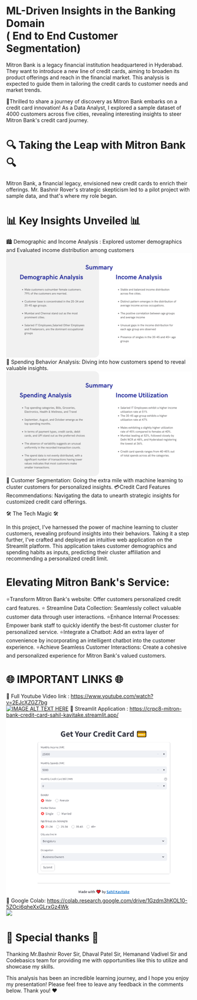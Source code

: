 # ML-Driven Insights in the Banking Domain <br> ( End to End Customer Segmentation)
Mitron Bank is a legacy financial institution headquartered in Hyderabad. They want to introduce a new line of credit cards, aiming to broaden its product offerings and reach in the financial market. This analysis is expected to guide them in tailoring the credit cards to customer needs and market trends. 

🤩Thrilled to share a journey of discovery as Mitron Bank embarks on a credit card innovation! 
As a Data Analyst, I explored a sample dataset of 4000 customers across five cities, revealing interesting insights to steer Mitron Bank's credit card journey.

# 🔍 Taking the Leap with Mitron Bank 🔍
Mitron Bank, a financial legacy, envisioned new credit cards to enrich their offerings. Mr. Bashnir Rover's strategic skepticism led to a pilot project with sample data, and that's where my role began. 

# 📊 Key Insights Unveiled 📊
🏙️ Demographic and Income Analysis : Explored ustomer demographics and Evaluated income distribution among customers <br>
<img src="https://github.com/SahilSK202/mitron_bank_customer_data_analysis/blob/main/assets/21.png" class="center">
💸 Spending Behavior Analysis: Diving into how customers spend to reveal valuable insights.  <br>
<img src="https://github.com/SahilSK202/mitron_bank_customer_data_analysis/blob/main/assets/36.png" class="center">
👥 Customer Segmentation: Going the extra mile with machine learning to cluster customers for personalized insights.
💳Credit Card Features Recommendations: Navigating the data to unearth strategic insights for customized credit card offerings.

🛠️ The Tech Magic 🛠️

In this project, I've harnessed the power of machine learning to cluster customers, revealing profound insights into their behaviors. Taking it a step further, I've crafted and deployed an intuitive web application on the Streamlit platform. This application takes customer demographics and spending habits as inputs, predicting their cluster affiliation and recommending a personalized credit limit.

# Elevating Mitron Bank's Service:
⭐Transform Mitron Bank's website: Offer customers personalized credit card features.
⭐ Streamline Data Collection: Seamlessly collect valuable customer data through user interactions.
⭐Enhance Internal Processes: Empower bank staff to quickly identify the best-fit customer cluster for personalized service.
⭐Integrate a Chatbot: Add an extra layer of convenience by incorporating an intelligent chatbot into the customer experience.
⭐Achieve Seamless Customer Interactions: Create a cohesive and personalized experience for Mitron Bank's valued customers.

# 🌐 IMPORTANT LINKS 🌐
📌 Full Youtube Video link : https://www.youtube.com/watch?v=2EJcXZGZ7bg <br>
[![IMAGE ALT TEXT HERE](https://i3.ytimg.com/vi/2EJcXZGZ7bg/maxresdefault.jpg)](https://www.youtube.com/watch?v=2EJcXZGZ7bg)
📌 Streamlit Application : https://crpc8-mitron-bank-credit-card-sahil-kavitake.streamlit.app/ <br>
[![IMAGE ALT TEXT HERE](https://github.com/SahilSK202/mitron_bank_customer_data_analysis/blob/main/assets/streamlit.png)](https://crpc8-mitron-bank-credit-card-sahil-kavitake.streamlit.app/)
📌 Google Colab: https://colab.research.google.com/drive/1Gzdm3hKOL10-5ZOci6qheXxGLrxGz4Wk<br> 
[![](https://colab.google/static/images/icons/colab.png)](https://colab.research.google.com/drive/1Gzdm3hKOL10-5ZOci6qheXxGLrxGz4Wk) <br>

# 🙏 Special thanks 🙏
Thanking Mr.Bashnir Rover Sir, Dhaval Patel Sir, Hemanand Vadivel Sir and Codebasics team for providing me with opportunities like this to utilize and showcase my skills.

This analysis has been an incredible learning journey, and I hope you enjoy my presentation!
Please feel free to leave any feedback in the comments below.
Thank you! ❤️
